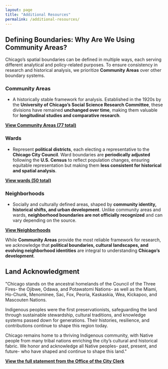 ```yaml
---
layout: page
title: "Additional Resources"
permalink: /additional-resources/
---
```


## Defining Boundaries: Why Are We Using Community Areas?

Chicago’s spatial boundaries can be defined in multiple ways, each serving different analytical and policy-related purposes. To ensure consistency in research and historical analysis, we prioritize **Community Areas** over other boundary systems.

### Community Areas
- A historically stable framework for analysis. Established in the 1920s by the **University of Chicago’s Social Science Research Committee**, these divisions have remained **unchanged over time**, making them valuable for **longitudinal studies and comparative research**. 

**[View Community Areas (77 total)](https://data.cityofchicago.org/Facilities-Geographic-Boundaries/Boundaries-Community-Areas-current-/cauq-8yn6)**  

### Wards
-  Represent **political districts**, each electing a representative to the **Chicago City Council**. Ward boundaries are **periodically adjusted** following the **U.S. Census** to reflect population changes, ensuring equitable representation but making them **less consistent for historical and spatial analysis**. 

**[View wards (50 total)](https://data.cityofchicago.org/Facilities-Geographic-Boundaries/Boundaries-Wards-2015-2023-/sp34-6z76)** 

### Neighborhoods
-   Socially and culturally defined areas, shaped by **community identity, historical shifts, and urban development**. Unlike community areas and wards, **neighborhood boundaries are not officially recognized** and can vary depending on the source. 

**[View Neighborhoods](https://data.cityofchicago.org/Facilities-Geographic-Boundaries/Boundaries-Neighborhoods/bbvz-uum9)**

While **Community Areas** provide the most reliable framework for research, we acknowledge that **political boundaries, cultural landscapes, and evolving neighborhood identities** are integral to understanding **Chicago’s development**.

## Land Acknowledgment 
>
"Chicago stands on the ancestral homelands of the Council of the Three Fires- the Ojibwe, Odawa, and Potawatomi Nations- as well as the Miami, Ho-Chunk, Menominee, Sac, Fox, Peoria, Kaskaskia, Wea, Kickapoo, and Mascouten Nations.
>
Indigenous peoples were the first preservationists, safeguarding the land through sustainable stewardship, cultural traditions, and knowledge systems passed down for generations. Their histories, resilience, and contributions continue to shape this region today.
>
Chicago remains home to a thriving Indigenous community, with Native people from many tribal nations enriching the city’s cultural and historical fabric. We honor and acknowledge all Native peoples- past, present, and future- who have shaped and continue to shape this land."

**[View the full statement from the Office of the City Clerk](https://www.chicityclerk.com/land-acknowledgement-resolution-0)**
